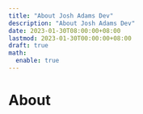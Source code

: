 ```yaml
---
title: "About Josh Adams Dev"
description: "About Josh Adams Dev"
date: 2023-01-30T08:00:00+08:00
lastmod: 2023-01-30T00:00:00+08:00
draft: true
math:
  enable: true
---
```

# About
